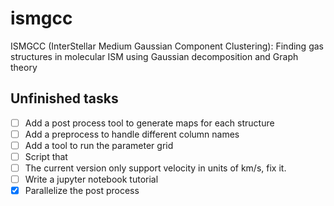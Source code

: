 # ismgcc
ISMGCC (InterStellar Medium Gaussian Component Clustering): Finding gas structures in molecular ISM using Gaussian decomposition and Graph theory

## Unfinished tasks 
- [ ] Add a post process tool to generate maps for each structure
- [ ] Add a preprocess to handle different column names
- [ ] Add a tool to run the parameter grid
- [ ] Script that 
- [ ] The current version only support velocity in units of km/s, fix it.
- [ ] Write a jupyter notebook tutorial
- [x] Parallelize the post process
